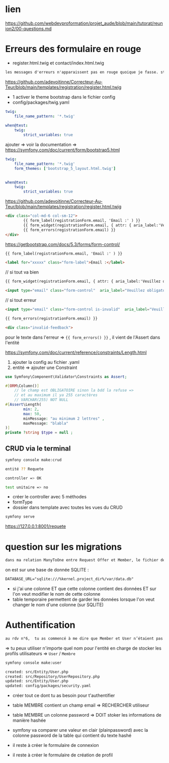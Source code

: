 # lien

<https://github.com/webdevproformation/projet_aude/blob/main/tutorat/reunion2/00-questions.md>


# Erreurs des formulaire en rouge

- register.html.twig et contact/index.html.twig

```txt
les messages d'erreurs n'apparaissent pas en rouge quoique je fasse. style: 'red' ou classe error-message avec la couleur fixée dans la feuille form.css =>l'attribut n'apparait pas sur la balise li créée.  code extrait du code du thème bootstrap_5_layout.html.twig'. 
```

<https://github.com/adevoitinne/Correcteur-Au-Teur/blob/main/templates/registration/register.html.twig>

- 1 activer le theme bootstrap dans le fichier config 
- config/packages/twig.yaml

```yaml
twig:
    file_name_pattern: '*.twig'
    
when@test:
    twig:
        strict_variables: true
```

ajouter => 
voir la documentation => <https://symfony.com/doc/current/form/bootstrap5.html>


```yaml
twig:
    file_name_pattern: '*.twig'
    form_themes: ['bootstrap_5_layout.html.twig']
    

when@test:
    twig:
        strict_variables: true
```

<https://github.com/adevoitinne/Correcteur-Au-Teur/blob/main/templates/registration/register.html.twig>


```html
<div class="col-md-6 col-sm-12">
        {{ form_label(registrationForm.email, 'Email :' ) }}
        {{ form_widget(registrationForm.email, { attr: { aria_label:'Veuillez obligatoirement saisir votre email'} }) }}
        {{ form_errors(registrationForm.email) }}
</div>
```

<https://getbootstrap.com/docs/5.3/forms/form-control/>

```html
{{ form_label(registrationForm.email, 'Email :' ) }}

<label for="xxxxx" class="form-label">Email :</label>
```

// si tout va bien 

```html
{{ form_widget(registrationForm.email, { attr: { aria_label:'Veuillez obligatoirement saisir votre email'} }) }}

<input type="email" class="form-control"  aria_label="Veuillez obligatoirement saisir votre email" id="xxxxx">
```

// si tout erreur 

```html
<input type="email" class="form-control is-invalid"  aria_label="Veuillez obligatoirement saisir votre email" id="xxxxx">

{{ form_errors(registrationForm.email) }}

<div class="invalid-feedback"> 
```   

pour le texte dans l'erreur => `{{ form_errors() }}` , il vient de l'Assert dans l'entité

<https://symfony.com/doc/current/reference/constraints/Length.html>

1. ajouter la config au fichier .yaml
2. entité => ajouter une Constraint 

```php
use Symfony\Component\Validator\Constraints as Assert;

#[ORM\Column()]
    // le champ est OBLIGATOIRE sinon la bdd la refuse =>
    // et au maximum il ya 255 caractères 
    // VARCHAR(255) NOT NULL 
#[Assert\Length(
        min: 2, 
        max: 50, 
        minMessage: "au minimum 2 lettres" , 
        maxMessage: "blabla"
)]
private ?string $type = null ;
```

## CRUD via le terminal 

```sh
symfony console make:crud

entité ?? Requete

controller => OK

test unitaire => no
```

- créer le controller avec 5 méthodes
- formType 
- dossier dans template avec toutes les vues du CRUD 

```sh
symfony serve
```

<https://127.0.0.1:8001/requete>



# question sur les migrations

```txt
dans ma relation ManyToOne entre Request Offer et Member, le fichier de migrations a créé une TEMPORARY TABLE. Je ne sais pas ce que cela veut dire. J’ai fait une erreur quelque part ?dans ma relation ManyToOne entre Request Offer et Member, le fichier de migrations a créé une TEMPORARY TABLE. Je ne sais pas ce que cela veut dire. J’ai fait une erreur quelque part ?
```

on est sur une base de donnée SQLITE :

```txt
DATABASE_URL="sqlite:///%kernel.project_dir%/var/data.db"
```

- si j'ai une colonne ET que cette colonne contient des données ET sur l'on veut modifier le nom de cette colonne 
- table temporaire permettent de garder les données lorsque l'on veut changer le nom d'une colonne (sur SQLITE)

# Authentification

```txt
au rdv n°6,  tu as commencé à me dire que Member et User n’étaient pas forcément la même chose, mais on a embrayé sur autre chose. Je ne dois pas créer une entité User à part pour l’authentiification, non ? 
```

=> tu peux utiliser n'importe quel nom pour l'entité en charge de stocker les profils utilisateurs => `User` / `Membre` 

```sh
symfony console make:user

created: src/Entity/User.php
created: src/Repository/UserRepository.php
updated: src/Entity/User.php
updated: config/packages/security.yaml
```


- créer tout ce dont tu as besoin pour t'authentifier 
- table MEMBRE contient un champ email => RECHERCHER utiliseur
- table MEMBRE un colonne password => DOIT stoker les informations de manière hashée 
- symfony va comparer une valeur en clair (plainpassword) avec la colonne password de la table qui contient du texte hashé 



- il reste à créer le formulaire de connexion
- il reste à créer le formulaire de création de profil 

